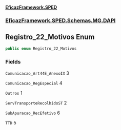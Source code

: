 #### [EficazFramework.SPED](EficazFrameworkSPED.md 'EficazFramework SPED')
### [EficazFramework.SPED.Schemas.MG.DAPI](EficazFramework.SPED.Schemas.MG.DAPI.md 'EficazFramework.SPED.Schemas.MG.DAPI')

## Registro_22_Motivos Enum

```csharp
public enum Registro_22_Motivos
```
### Fields

<a name='EficazFramework.SPED.Schemas.MG.DAPI.Registro_22_Motivos.Comunicacao_Art44E_AnexoIX'></a>

`Comunicacao_Art44E_AnexoIX` 3

<a name='EficazFramework.SPED.Schemas.MG.DAPI.Registro_22_Motivos.Comunicacao_RegEspecial'></a>

`Comunicacao_RegEspecial` 4

<a name='EficazFramework.SPED.Schemas.MG.DAPI.Registro_22_Motivos.Outros'></a>

`Outros` 1

<a name='EficazFramework.SPED.Schemas.MG.DAPI.Registro_22_Motivos.ServTransporteRecolhidoST'></a>

`ServTransporteRecolhidoST` 2

<a name='EficazFramework.SPED.Schemas.MG.DAPI.Registro_22_Motivos.SubApuracao_RecEfetivo'></a>

`SubApuracao_RecEfetivo` 6

<a name='EficazFramework.SPED.Schemas.MG.DAPI.Registro_22_Motivos.TTD'></a>

`TTD` 5